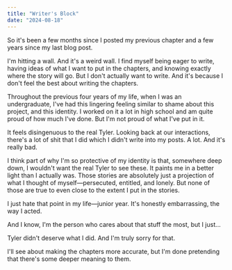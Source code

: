 ```yaml
---
title: "Writer's Block"
date: "2024-08-18"
---
```


So it's been a few months since I posted my previous chapter and a few years since my last blog post.

I'm hitting a wall. And it's a weird wall. I find myself being eager to write, having ideas of what I want to put in the chapters, and knowing exactly where the story will go. But I don't actually want to write. And it's because I don't feel the best about writing the chapters.

Throughout the previous four years of my life, when I was an undergraduate, I've had this lingering feeling similar to shame about this project, and this identity. I worked on it a lot in high school and am quite proud of how much I've done. But I'm not proud of what I've put in it.

It feels disingenuous to the real Tyler. Looking back at our interactions, there's a lot of shit that I did which I didn't write into my posts. A lot. And it's really bad.

I think part of why I'm so protective of my identity is that, somewhere deep down, I wouldn't want the real Tyler to see these. It paints me in a better light than I actually was. Those stories are absolutely just a projection of what I thought of myself—persecuted, entitled, and lonely. But none of those are true to even close to the extent I put in the stories.

I just hate that point in my life—junior year. It's honestly embarrassing, the way I acted.

And I know, I'm the person who cares about that stuff the most, but I just...

Tyler didn't deserve what I did. And I'm truly sorry for that.

I'll see about making the chapters more accurate, but I'm done pretending that there's some deeper meaning to them.

